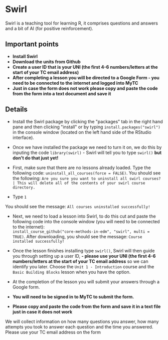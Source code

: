 # Swirl

Swirl is a teaching tool for learning R, it comprises questions and answers and a bit of AI (for positive reinforcement).

## Important points

* **Install Swirl**
* **Download the units from Github**
* **Create a user ID that is your UNI (the first 4-6 numbers/letters at the start of your TC email address)**
* **After completing a lesson you will be directed to a Google Form - you need to be connected to the internet and logged into MyTC**
* **Just in case the form does not work please copy and paste the code from the form into a text document and save it**

## Details

* Install the Swirl package by clicking the "packages" tab in the right hand pane and then clicking "install" or by typing `install.packages("swirl")` in the console window (located on the left hand side of the RStudio interface). 
* Once we have installed the package we need to turn it on, we do this by inputing the code `library(swirl)` - Swirl will tell you to type `swirl()` **but don't do that just yet!**
* First, make sure that there are no lessons already loaded. Type the following code: `uninstall_all_courses(force = FALSE)`. You should see the following:
`Are you sure you want to uninstall all swirl courses? | This will delete all of the contents of your swirl course directory.`

* Type `1`

You should see the message: `All courses uninstalled successfully!`

* Next, we need to load a lesson into Swirl, to do this cut and paste the following code into the console window (you will need to be connected to the internet):  
`install_course_github("core-methods-in-edm", "swirl", multi = TRUE)`. After downloading, you should see the message: `Course installed successfully!`

* Once the lesson finishes installing type `swirl()`, Swirl will then guide you through setting up a user ID, **- please use your UNI  (the first 4-6 numbers/letters at the start of your TC email address** so we can identify you later. Choose the `Unit 1 - Introduction` course and the `Basic Building Blocks` lesson when you have the option.

* At the completion of the lesson you will submit your answers through a Google form. 
* **You will need to be signed in to MyTC to submit the form.** 
* **Please copy and paste the code from the form and save it in a text file just in case it does not work** 

We will collect information on how many questions you answer, how many attempts you took to answer each question and the time you answered. Please use your TC email address on the form
